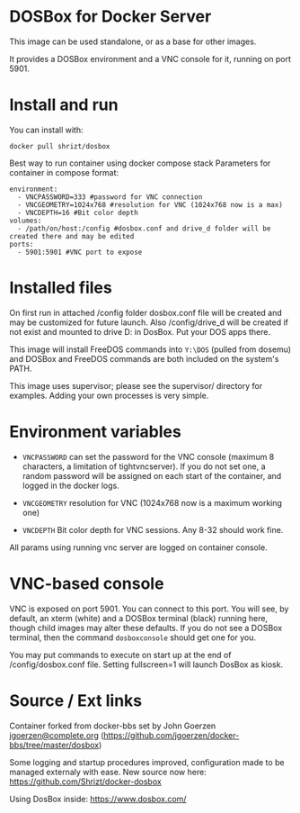 # DOSBox for Docker Server

This image can be used standalone, or as a base for other images.

It provides a DOSBox environment and a VNC console for it, running on
port 5901.

# Install and run

You can install with:

    docker pull shrizt/dosbox

Best way to run container using docker compose stack
 Parameters for container in compose format:    
    
    environment:
      - VNCPASSWORD=333 #password for VNC connection
      - VNCGEOMETRY=1024x768 #resolution for VNC (1024x768 now is a max)
      - VNCDEPTH=16 #Bit color depth
    volumes:
      - /path/on/host:/config #dosbox.conf and drive_d folder will be created there and may be edited
    ports:
      - 5901:5901 #VNC port to expose


# Installed files

On first run in attached /config folder dosbox.conf file will be created and may be customized for future launch.
Also /config/drive_d will be created if not exist and mounted to drive D: in DosBox.
Put your DOS apps there.

This image will install FreeDOS commands into `Y:\DOS` (pulled from dosemu) and DOSBox
and FreeDOS commands are both included on the system's PATH.

This image uses supervisor; please see the supervisor/ directory for
examples.  Adding your own processes is very simple.

# Environment variables

 - `VNCPASSWORD` can set the password for the VNC console
   (maximum 8 characters, a limitation of tightvncserver).  If you do not set
   one, a random password will be assigned on each start of the container, and
   logged in the docker logs.

 - `VNCGEOMETRY` resolution for VNC (1024x768 now is a maximum working one)

 - `VNCDEPTH` Bit color depth for VNC sessions. Any 8-32 should work fine.

 All params using running vnc server are logged on container console.
 
# VNC-based console

VNC is exposed on port 5901.  You can connect to this port.  You will see, by default,
an xterm (white) and a DOSBox terminal (black) running here, though
child images may alter these defaults.  If you do not see a DOSBox terminal,
then the command `dosboxconsole` should get one for you.

You may put commands to execute on start up at the end of /config/dosbox.conf file.
Setting fullscreen=1 will launch DosBox as kiosk.

# Source / Ext links

Container forked from docker-bbs set by John Goerzen <jgoerzen@complete.org> 
(https://github.com/jgoerzen/docker-bbs/tree/master/dosbox)

Some logging and startup procedures improved, configuration made to be managed externaly with ease.
New source now here: https://github.com/Shrizt/docker-dosbox

Using DosBox inside: https://www.dosbox.com/
